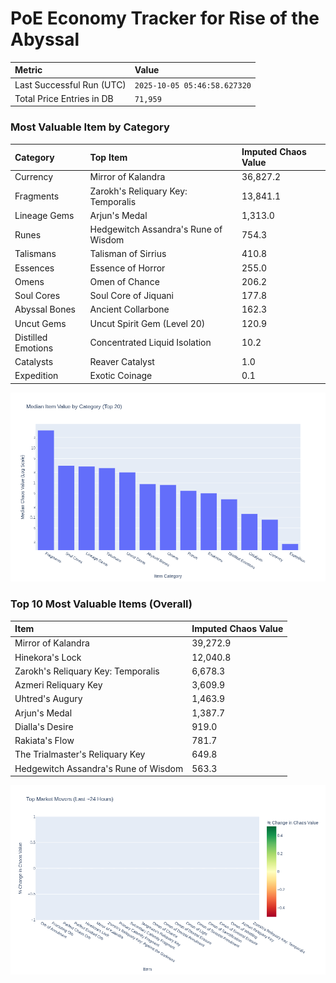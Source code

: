 # PoE Economy Tracker for Rise of the Abyssal

<!-- START_MAINTENANCE -->
| Metric | Value |
|:---|:---|
| Last Successful Run (UTC) | `2025-10-05 05:46:58.627320` |
| Total Price Entries in DB | `71,959` |

<!-- END_MAINTENANCE -->

<!-- START_DATAFRAME_DEBUG -->
<!-- END_DATAFRAME_DEBUG -->

<!-- START_CATEGORY_ANALYSIS -->
### Most Valuable Item by Category
| Category | Top Item | Imputed Chaos Value |
| :--- | :--- | :--- |
| Currency | Mirror of Kalandra | 36,827.2 |
| Fragments | Zarokh's Reliquary Key: Temporalis | 13,841.1 |
| Lineage Gems | Arjun's Medal | 1,313.0 |
| Runes | Hedgewitch Assandra's Rune of Wisdom | 754.3 |
| Talismans | Talisman of Sirrius | 410.8 |
| Essences | Essence of Horror | 255.0 |
| Omens | Omen of Chance | 206.2 |
| Soul Cores | Soul Core of Jiquani | 177.8 |
| Abyssal Bones | Ancient Collarbone | 162.3 |
| Uncut Gems | Uncut Spirit Gem (Level 20) | 120.9 |
| Distilled Emotions | Concentrated Liquid Isolation | 10.2 |
| Catalysts | Reaver Catalyst | 1.0 |
| Expedition | Exotic Coinage | 0.1 |


![Category Analysis Chart](charts/category_analysis.png)
<!-- END_ANALYSIS -->

<!-- START_ANALYSIS -->
### Top 10 Most Valuable Items (Overall)
| Item | Imputed Chaos Value |
| :--- | :--- |
| Mirror of Kalandra | 39,272.9 |
| Hinekora's Lock | 12,040.8 |
| Zarokh's Reliquary Key: Temporalis | 6,678.3 |
| Azmeri Reliquary Key | 3,609.9 |
| Uhtred's Augury | 1,463.9 |
| Arjun's Medal | 1,387.7 |
| Dialla's Desire | 919.0 |
| Rakiata's Flow | 781.7 |
| The Trialmaster's Reliquary Key | 649.8 |
| Hedgewitch Assandra's Rune of Wisdom | 563.3 |


![Market Movers Chart](charts/market_movers.png)
<!-- END_ANALYSIS -->
